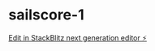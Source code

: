 # sailscore-1

[Edit in StackBlitz next generation editor ⚡️](https://stackblitz.com/~/github.com/bunny-yao/sailscore-1)
